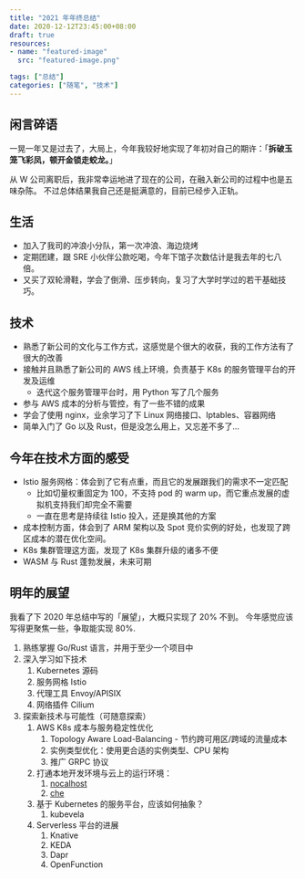 ```yaml
---
title: "2021 年年终总结"
date: 2020-12-12T23:45:00+08:00
draft: true
resources:
- name: "featured-image"
  src: "featured-image.png"

tags: ["总结"]
categories: ["随笔", "技术"]
---
```



## 闲言碎语

一晃一年又是过去了，大局上，今年我较好地实现了年初对自己的期许：「**拆破玉笼飞彩凤，顿开金锁走蛟龙。**」

从 W 公司离职后，我非常幸运地进了现在的公司，在融入新公司的过程中也是五味杂陈。
不过总体结果我自己还是挺满意的，目前已经步入正轨。

## 生活

- 加入了我司的冲浪小分队，第一次冲浪、海边烧烤
- 定期团建，跟 SRE 小伙伴公款吃喝，今年下馆子次数估计是我去年的七八倍。
- 又买了双轮滑鞋，学会了倒滑、压步转向，复习了大学时学过的若干基础技巧。

## 技术

- 熟悉了新公司的文化与工作方式，这感觉是个很大的收获，我的工作方法有了很大的改善
- 接触并且熟悉了新公司的 AWS 线上环境，负责基于 K8s 的服务管理平台的开发及运维
  - 迭代这个服务管理平台时，用 Python 写了几个服务
- 参与 AWS 成本的分析与管控，有了一些不错的成果
- 学会了使用 nginx，业余学习了下 Linux 网络接口、Iptables、容器网络
- 简单入门了 Go 以及 Rust，但是没怎么用上，又忘差不多了...


## 今年在技术方面的感受

- Istio 服务网格：体会到了它有点重，而且它的发展跟我们的需求不一定匹配
  - 比如切量权重固定为 100，不支持 pod 的 warm up，而它重点发展的虚拟机支持我们却完全不需要
  - 一直在思考是持续往 Istio 投入，还是换其他的方案
- 成本控制方面，体会到了 ARM 架构以及 Spot 竞价实例的好处，也发现了跨区成本的潜在优化空间。
- K8s 集群管理这方面，发现了 K8s 集群升级的诸多不便
- WASM 与 Rust 蓬勃发展，未来可期


## 明年的展望

我看了下 2020 年总结中写的「展望」，大概只实现了 20% 不到。
今年感觉应该写得更聚焦一些，争取能实现 80%.

1. 熟练掌握 Go/Rust 语言，并用于至少一个项目中
2. 深入学习如下技术
   1. Kubernetes 源码
   2. 服务网格 Istio
   3. 代理工具 Envoy/APISIX
   4. 网络插件 Cilium
3. 探索新技术与可能性（可随意探索）
   1. AWS K8s 成本与服务稳定性优化
      1. Topology Aware Load-Balancing - 节约跨可用区/跨域的流量成本
      2. 实例类型优化：使用更合适的实例类型、CPU 架构
      3. 推广 GRPC 协议
   1. 打通本地开发环境与云上的运行环境：
      1. [nocalhost](https://github.com/nocalhost/nocalhost)
      2. [che](https://github.com/eclipse/che)
   1. 基于 Kubernetes 的服务平台，应该如何抽象？
      1. kubevela
   1. Serverless 平台的进展
      1. Knative
      2. KEDA
      3. Dapr
      4. OpenFunction



